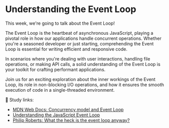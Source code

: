 # Understanding the Event Loop

This week, we're going to talk about the Event Loop!

The Event Loop is the heartbeat of asynchronous JavaScript, playing a pivotal role in how our applications handle concurrent operations. Whether you're a seasoned developer or just starting, comprehending the Event Loop is essential for writing efficient and responsive code.

In scenarios where you're dealing with user interactions, handling file operations, or making API calls, a solid understanding of the Event Loop is your toolkit for crafting performant applications.

Join us for an exciting exploration about the inner workings of the Event Loop, its role in non-blocking I/O operations, and how it ensures the smooth execution of code in a single-threaded environment.

🔗 Study links:
- [MDN Web Docs: Concurrency model and Event Loop](https://developer.mozilla.org/en-US/docs/Web/JavaScript/Event_loop)
- [Understanding the JavaScript Event Loop](https://blog.carbonfive.com/the-javascript-event-loop-explained/)
- [Philip Roberts: What the heck is the event loop anyway?](https://www.youtube.com/watch?v=8aGhZQkoFbQ)

